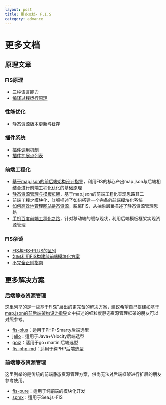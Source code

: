 ```yaml
---
layout: post
title: 更多文档- F.I.S
category: advance
---
```


# 更多文档

## 原理文章

### FIS原理

 - [三种语言能力](/docs/more/fis-standard.html)
 - [编译过程运行原理](/docs/more/fis-base.html)

### 性能优化

 - [静态资源版本更新与缓存](http://www.infoq.com/cn/articles/front-end-engineering-and-performance-optimization-part1)

### 插件系统

 - [插件调用机制](/docs/more/how-plugin-works.html)
 - [插件扩展点列表](/docs/more/extension-point.html)

### 前端工程化

 - [基于map.json的前后端架构设计指导](/docs/more/mapjson.html)，利用FIS的核心产出map.json与后端相结合进行前端工程化优化的基础原理
 - [静态资源管理与模板框架](http://www.infoq.com/cn/articles/front-end-engineering-and-performance-optimization-part2/)，基于map.json的前端工程化实现思路其二
 - [前端工程之模块化](http://fex.baidu.com/blog/2014/03/fis-module/)，详细描述了如何搭建一个完备的前端模块化系统
 - [如何高效地管理网站静态资源](http://fex.baidu.com/blog/2014/04/fis-static-resource-management/)，脱离FIS，从抽象层面描述了静态资源管理思路
 - [手机百度前端工程化之路](http://mweb.baidu.com/p/baidusearch-front-end-road.html)，针对移动端的缓存现状，利用后端模板框架实现资源管理

### FIS杂谈

 - [FIS与FIS-PLUS的区别](http://fex.baidu.com/blog/2014/03/fis-plus/)
 - [如何利用FIS构建纯前端模块化方案](/docs/more/fis-mod.html)
 - [不完全正则指南](/docs/more/regex.html)

<i class="anchor" id="solution"></i>

## 更多解决方案

### 后端静态资源管理

这里列举的是一些基于FIS扩展出的更完备的解决方案，建议希望自己搭建如[基于map.json的前后端架构设计指导](/docs/more/mapjson.html)文中描述的细粒度静态资源管理框架的朋友可以对照参考。

 - [fis-plus](/fis-plus)：适用于PHP+Smarty后端选型
 - [jello](https://github.com/fex-team/jello)：适用于Java+Velocity后端选型
 - [goiz](https://github.com/xiangshouding/gois)：适用于go+martini后端选型
 - [fis-php-md](https://github.com/fouber/fis-php-md.js)：适用于纯PHP后端选型


### 前端静态资源管理

这里列举的是传统的前端静态资源管理方案，供尚无法对后端框架进行扩展的朋友参考使用。

 - [fis-pure](https://github.com/fex-team/fis-pure)：适用于纯前端的模块化开发
 - [spmx](https://github.com/fouber/spmx)：适用于Sea.js+FIS
